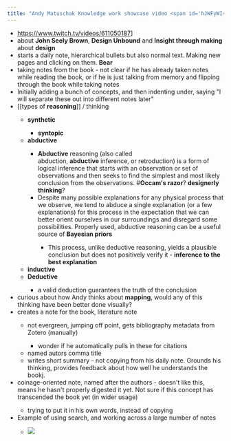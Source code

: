 ```yaml
---
title: "Andy Matuschak Knowledge work showcase video <span id='hJWFyWIs5'/>"
---
```


- https://www.twitch.tv/videos/611050187]<span id='dVqHlw6Z_'/>
- about **John Seely Brown**, **Design Unbound** and **Insight through making** about **design**<span id='72TDZZTeo'/>
- starts a daily note, hierarchical bullets but also normal text. Making new pages and clicking on them. **Bear**<span id='utz-yT8fF'/>
- taking notes from the book - not clear if he has already taken notes while reading the book, or if he is just talking from memory and flipping through the book while taking notes<span id='Ap3nHofrX'/>
- Initially adding a bunch of concepts, and then indenting under, saying "I will separate these out into different notes later"<span id='vbCr44Aek'/>
- [[types of **reasoning**]] / thinking<span id='Fi39nVt4n'/>
    - **synthetic**<span id='VZoJuVJOz'/>
        - **syntopic**<span id='zyHc5Y2YZ'/>
    - **abductive**<span id='wRNoozB9h'/>
        - **Abductive** reasoning (also called abduction, **abductive** inference, or retroduction) is a form of logical inference that starts with an observation or set of observations and then seeks to find the simplest and most likely conclusion from the observations. #**Occam's razor**? **designerly thinking**?<span id='L9PVMORKy'/>
        - Despite many possible explanations for any physical process that we observe, we tend to abduce a single explanation (or a few explanations) for this process in the expectation that we can better orient ourselves in our surroundings and disregard some possibilities. Properly used, abductive reasoning can be a useful source of **Bayesian priors**<span id='IJnJ8HW7C'/>
            - This process, unlike deductive reasoning, yields a plausible conclusion but does not positively verify it - **inference to the best explanation**<span id='sA4WCCLzU'/>
    - **inductive**<span id='-daHi59NS'/>
    - **Deductive**<span id='ohPM5ifug'/>
        - a valid deduction guarantees the truth of the conclusion<span id='Ug8u8R2SB'/>
- curious about how Andy thinks about **mapping**, would any of this thinking have been better done visually?<span id='9rOxzbHVJ'/>
- creates a note for the book, literature note<span id='tT5WxrSYT'/>
    - not evergreen, jumping off point, gets bibliography metadata from Zotero (manually)<span id='UyNHoBMg5'/>
        - wonder if he automatically pulls in these for citations<span id='hcjeruypj'/>
    - named autors comma title<span id='0Bt6gY9nW'/>
    - writes short summary - not copying from his daily note. Grounds his thinking, provides feedback about how well he understands the bookj.<span id='31cLFFsAA'/>
- coinage-oriented note, named after the authors - doesn't like this, means he hasn't properly digested it yet. Not sure if this concept has transcended the book yet (in wider usage)<span id='aIFKXpXKJ'/>
    - trying to put it in his own words, instead of copying<span id='W5VVMvunX'/>
- Example of using search, and working across a large number of notes<span id='64aI-OvWx'/>
    - ![](https://firebasestorage.googleapis.com/v0/b/firescript-577a2.appspot.com/o/imgs%2Fapp%2Fstian%2FxmpISAZMqd.png?alt=media&token=81b5d8a7-69d7-432b-8d69-acc0f3625f56)<span id='5Zhn6pe2x'/>